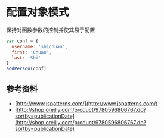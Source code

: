 # 配置对象模式
保持对函数参数的控制并使其易于配置

```javascript
var conf = {
  username: 'shichuan',
  first: 'Chuan',
  last: 'Shi'
}
addPerson(conf)
```

## 参考资料
- [http://www.jspatterns.com/](http://www.jspatterns.com/)
- [http://shop.oreilly.com/product/9780596806767.do?sortby=publicationDate](http://shop.oreilly.com/product/9780596806767.do?sortby=publicationDate)